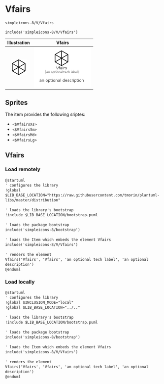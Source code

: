# Vfairs


```text
simpleicons-8/V/Vfairs
```

```text
include('simpleicons-8/V/Vfairs')
```



| Illustration | Vfairs |
| :---: | :---: |
| ![illustration for Illustration](../../simpleicons-8/V/Vfairs.png) | ![illustration for Vfairs](../../simpleicons-8/V/Vfairs.Local.png) |



## Sprites
The item provides the following sriptes:

- `<$VfairsXs>`
- `<$VfairsSm>`
- `<$VfairsMd>`
- `<$VfairsLg>`





## Vfairs

### Load remotely
```plantuml
@startuml
' configures the library
!global $LIB_BASE_LOCATION="https://raw.githubusercontent.com/tmorin/plantuml-libs/master/distribution"

' loads the library's bootstrap
!include $LIB_BASE_LOCATION/bootstrap.puml

' loads the package bootstrap
include('simpleicons-8/bootstrap')

' loads the Item which embeds the element Vfairs
include('simpleicons-8/V/Vfairs')

' renders the element
Vfairs('Vfairs', 'Vfairs', 'an optional tech label', 'an optional description')
@enduml
```

### Load locally
```plantuml
@startuml
' configures the library
!global $INCLUSION_MODE="local"
!global $LIB_BASE_LOCATION="../.."

' loads the library's bootstrap
!include $LIB_BASE_LOCATION/bootstrap.puml

' loads the package bootstrap
include('simpleicons-8/bootstrap')

' loads the Item which embeds the element Vfairs
include('simpleicons-8/V/Vfairs')

' renders the element
Vfairs('Vfairs', 'Vfairs', 'an optional tech label', 'an optional description')
@enduml
```

